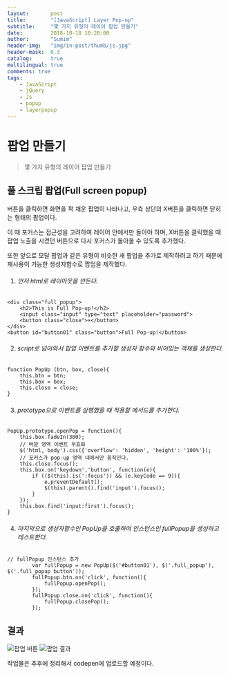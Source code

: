 ```yaml
---
layout:       post
title:        "[JavaScript] Layer Pop-up"
subtitle:     "몇 가지 유형의 레이어 팝업 만들기"
date:         2018-10-18 10:28:00
author:       "Sumim"
header-img:   "img/in-post/thumb/js.jpg"
header-mask:  0.3
catalog:      true
multilingual: true
comments: true
tags:
    - JavaScript
    - jQuery
    - Js
    - popup
    - layerpopup
---
```




# 팝업 만들기

> 몇 가지 유형의 레이어 팝업 만들기



## 풀 스크립 팝업(Full screen popup)

버튼을 클릭하면 화면을 꽉 채운 팝업이 나타나고, 우측 상단의 X버튼을 클릭하면 닫히는 형태의 팝업이다.

이 때 포커스는 접근성을 고려하여 레이어 안에서만 돌아야 하며, X버튼을 클릭했을 때 팝업 노출을 시켰던 버튼으로 다시 포커스가 돌아올 수 있도록 추가했다.

또한 앞으로 모달 팝업과 같은 유형이 비슷한 새 팝업을 추가로 제작하려고 하기 때문에 재사용이 가능한 생성자함수로 팝업을 제작했다.



1. ###### 먼저 html로 레이아웃을 만든다. 

```
<div class="full_popup">
    <h2>This is Full Pop-up!</h2>
    <input class="input" type="text" placeholder="password">
    <button class="close">×</button>
</div>
<button id="button01" class="button">Full Pop-up!</button>
```



2. ###### script로 넘어와서 팝업 이벤트를 추가할 생성자 함수와 비어있는 객체를 생성한다. 

```
function PopUp (btn, box, close){
    this.btn = btn;
    this.box = box;
    this.close = close;
}
```



3. ###### prototype으로 이벤트를 실행했을 때 적용할 메서드를 추가한다.

```
PopUp.prototype.openPop = function(){
    this.box.fadeIn(300);
    // 바깥 영역 이벤트 무효화
    $('html, body').css({'overflow': 'hidden', 'height': '100%'});
    // 포커스가 pop-up 영역 내에서만 움직인다.
    this.close.focus();
    this.box.on('keydown','button', function(e){
        if (($(this).is(':focus')) && (e.keyCode == 9)){
            e.preventDefault();
            $(this).parent().find('input').focus();
        }
    });
    this.box.find('input:first').focus();
}
```



4. ###### 마지막으로 생성자함수인 PopUp을 호출하여 인스턴스인 fullPopup을 생성하고 테스트한다. 

```
// fullPopup 인스턴스 추가
        var fullPopup = new PopUp($('#button01'), $('.full_popup'), $('.full_popup button'));
        fullPopup.btn.on('click', function(){
            fullPopup.openPop();
        });
        fullPopup.close.on('click', function(){
            fullPopup.closePop();
        });
```



## 결과 

![팝업 버튼](https://sumim00.github.io/img/in-post/2018/1019_img01.jpg)
![팝업 결과](https://sumim00.github.io/img/in-post/2018/1019_img02.jpg)



작업물은 추후에 정리해서 codepen에 업로드할 예정이다. 

